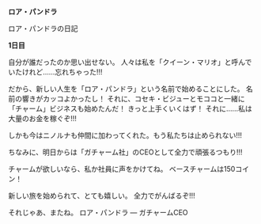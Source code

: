 <!-- title: ロアの日誌: 1日目 -->

**ロア・パンドラ**

ロア・パンドラの日記

**1日目**

自分が誰だったのか思い出せない。
人々は私を「クイーン・マリオ」と呼んでいたけれど……忘れちゃった!!!

だから、新しい人生を「ロア・パンドラ」という名前で始めることにした。
名前の響きがカッコよかったし！ それに、コセキ・ビジューとモココと一緒に「チャーム」ビジネスも始めたんだ！
きっと上手くいくはず！ それに……私は大量のお金を稼ぐぞ!!!

しかも今はニノルナも仲間に加わってくれた。もう私たちは止められない!!!

ちなみに、明日からは「ガチャーム社」のCEOとして全力で頑張るつもり!!!

チャームが欲しいなら、私か社員に声をかけてね。
ベースチャームは150コイン！

新しい旅を始められて、とても嬉しい。
全力でがんばるぞ!!!

それじゃあ、またね。
ロア・パンドラ ― ガチャームCEO

